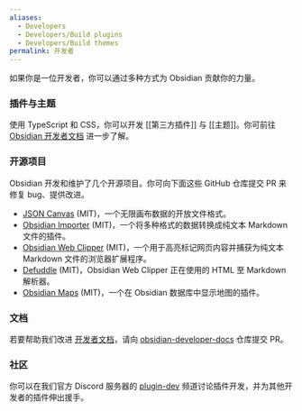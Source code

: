 ```yaml
---
aliases:
  - Developers
  - Developers/Build plugins
  - Developers/Build themes
permalink: 开发者
---
```

如果你是一位开发者，你可以通过多种方式为 Obsidian 贡献你的力量。

### 插件与主题

使用 TypeScript 和 CSS，你可以开发 [[第三方插件]] 与 [[主题]]。你可前往 [Obsidian 开发者文档](https://docs.obsidian.md) 进一步了解。

### 开源项目

Obsidian 开发和维护了几个开源项目。你可向下面这些 GitHub 仓库提交 PR 来修复 bug、提供改进。

- [JSON Canvas](https://github.com/obsidianmd/jsoncanvas) (MIT)，一个无限画布数据的开放文件格式。
- [Obsidian Importer](https://github.com/obsidianmd/obsidian-importer) (MIT)，一个将多种格式的数据转换成纯文本 Markdown 文件的插件。
- [Obsidian Web Clipper](https://github.com/obsidianmd/obsidian-clipper) (MIT)，一个用于高亮标记网页内容并捕获为纯文本 Markdown 文件的浏览器扩展程序。
- [Defuddle](https://github.com/kepano/defuddle) (MIT)，Obsidian Web Clipper 正在使用的 HTML 至 Markdown 解析器。
- [Obsidian Maps](https://github.com/obsidianmd/obsidian-maps) (MIT)，一个在 Obsidian 数据库中显示地图的插件。

### 文档

若要帮助我们改进 [开发者文档](https://docs.obsidian.md/Home)，请向 [obsidian-developer-docs](https://github.com/obsidianmd/obsidian-developer-docs) 仓库提交 PR。

### 社区

你可以在我们官方 Discord 服务器的 [plugin-dev](https://discord.com/channels/686053708261228577/840286264964022302) 频道讨论插件开发，并为其他开发者的插件伸出援手。